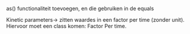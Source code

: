

as() functionaliteit toevoegen, en die gebruiken in de equals



Kinetic parameters-> zitten waardes in een factor per time (zonder unit).
Hiervoor moet een class komen: Factor Per time.
